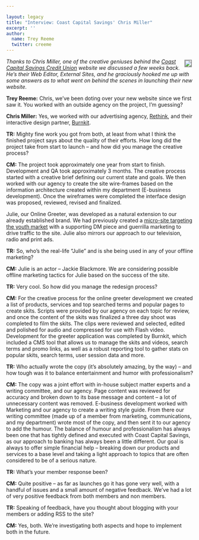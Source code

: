```yaml
---

layout: legacy
title: "Interview: Coast Capital Savings' Chris Miller"
excerpt: ''
author:
  name: Trey Reeme
  twitter: creeme
---
```


<p><a href="https://www.coastcapitalsavings.com"><img src="http://cu.trabian.com/trabian/internalprojectsandmisccommunication/Coast_ss.jpg" style="float:right; border: 2px solid #999999; margin: 4px;"></a><em>Thanks to Chris Miller, one of the creative geniuses behind the <a href="http://www.coastcapitalsavings.com">Coast Capital Savings Credit Union</a> website we discussed a few weeks back.  He&#8217;s their Web Editor, External Sites, and he graciously hooked me up with some answers as to what went on behind the scenes in launching their new website.</em></p>
<p><strong>Trey Reeme:</strong> Chris, we&#8217;ve been doting over your new website since we first saw it.  You worked with an outside agency on the project, I&#8217;m guessing?</p>
<p><strong>Chris Miller:</strong> Yes, we worked with our advertising agency, <a href="http://www.rethinkadvertising.com/">Rethink</a>, and their interactive design partner, <a href="http://www.burnkit.com/">Burnkit</a>.</p>
<p><strong>TR:</strong> Mighty fine work you got from both, at least from what I think the finished project says about the quality of their efforts.  How long did the project take from start to launch &#8211; and how did you manage the creative process?</p>
<p><strong>CM:</strong> The project took approximately one year from start to finish.  Development and QA took approximately 3 months.  The creative process started with a creative brief defining our current state and goals.  We then worked with our agency to create the site wire-frames based on the information architecture created within my department (E-business development).  Once the wireframes were completed the interface design was proposed, reviewed, revised and finalized.</p>
<p>Julie, our Online Greeter, was developed as a natural extension to our already established brand.  We had previously created a <a href="http://freedebitca.nationprotect.net/main.html">micro-site targeting the youth market</a> with a supporting DM piece and guerrilla marketing to drive traffic to the site.  Julie also mirrors our approach to our television, radio and print ads.</p>
<p><strong>TR:</strong> So, who&#8217;s the real-life &#8220;Julie&#8221; and is she being used in any of your offline marketing?</p>
<p><strong>CM:</strong> Julie is an actor &#8211; Jackie Blackmore.  We are considering possible offline marketing tactics for Julie based on the success of the site.</p>
<p><strong>TR:</strong> Very cool.  So how did you manage the redesign process?</p>
<p><strong>CM:</strong> For the creative process for the online greeter development we created a list of products, services and top searched terms and popular pages to create skits.  Scripts were provided by our agency on each topic for review, and once the content of the skits was finalized a three day shoot was completed to film the skits.  The clips were reviewed and selected, edited and polished for audio and compressed for use with Flash video.  Development for the greeter application was completed by Burnkit, which included a <span class="caps">CMS</span> tool that allows us to manage the skits and videos, search terms and promo links, as well as a robust reporting tool to gather stats on popular skits, search terms, user session data and more.</p>
<p><strong>TR:</strong> Who actually wrote the copy (it&#8217;s absolutely amazing, by the way) &#8211; and how tough was it to balance entertainment and humor with professionalism?</p>
<p><strong>CM:</strong> The copy was a joint effort with in-house subject matter experts and a writing committee, and our agency.  Page content was reviewed for accuracy and broken down to its base message and content &#8211; a lot of unnecessary content was removed.  E-business development worked with Marketing and our agency to create a writing style guide.  From there our writing committee (made up of a member from marketing, communications, and my department) wrote most of the copy, and then sent it to our agency to add the humour.  The balance of humour and professionalism has always been one that has tightly defined and executed with Coast Capital Savings, as our approach to banking has always been a little different.  Our goal is always to offer simple financial help – breaking down our products and services to a base level and taking a light approach to topics that are often considered to be of a serious nature.</p>
<p><strong>TR:</strong> What&#8217;s your member response been?</p>
<p><strong>CM:</strong> Quite positive – as far as launches go it has gone very well, with a handful of issues and a small amount of negative feedback.  We’ve had a lot of very positive feedback from both members and non members.</p>
<p><strong>TR:</strong> Speaking of feedback, have you thought about blogging with your members or adding <span class="caps">RSS</span> to the site?</p>
<p><strong>CM:</strong> Yes, both.  We’re investigating both aspects and hope to implement both in the future.</p>